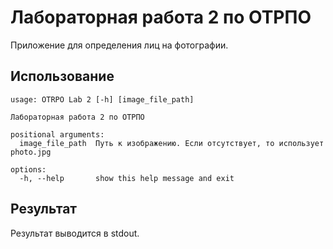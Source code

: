 # Лабораторная работа 2 по ОТРПО
Приложение для определения лиц на фотографии.
## Использование
```
usage: OTRPO Lab 2 [-h] [image_file_path]

Лабораторная работа 2 по ОТРПО

positional arguments:
  image_file_path  Путь к изображению. Если отсутствует, то использует photo.jpg

options:
  -h, --help       show this help message and exit
```
## Результат
Результат выводится в stdout.